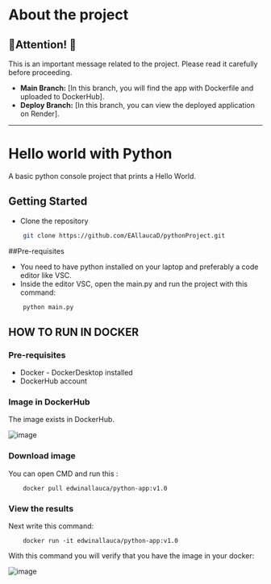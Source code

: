 # About the project

## **🚨Attention! 🚨**

This is an important message related to the project. Please read it carefully before proceeding.

- **Main Branch:** [In this branch, you will find the app with Dockerfile and uploaded to DockerHub].
- **Deploy Branch:** [In this branch, you can view the deployed application on Render].

---

# Hello world with Python

A basic python console project that prints a Hello World.

## Getting Started
* Clone the repository

```sh
    git clone https://github.com/EAllaucaD/pythonProject.git
```


##Pre-requisites

* You need to have python installed on your laptop and preferably a code editor like VSC.
* Inside the editor VSC, open the main.py and run the project with this command:

```sh
    python main.py 
```


## HOW TO RUN IN DOCKER

### Pre-requisites
* Docker - DockerDesktop installed
* DockerHub account


### Image in DockerHub
The image exists in DockerHub.

![image](https://github.com/user-attachments/assets/3f5b979e-615a-4f42-9ce7-0c16e37f65de)


### Download image

You can open CMD and run this :
```
    docker pull edwinallauca/python-app:v1.0
```

### View the results
Next write this command: 
```
    docker run -it edwinallauca/python-app:v1.0
```
With this command you will verify that you have the image in your docker:

![image](https://github.com/user-attachments/assets/0cf77d84-f1e7-4c2d-80d9-c97571bfbf93)

